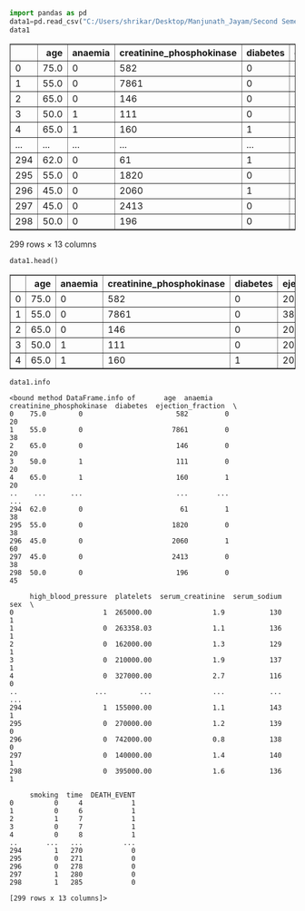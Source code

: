 ```python
import pandas as pd
data1=pd.read_csv("C:/Users/shrikar/Desktop/Manjunath_Jayam/Second Semester/Machine Learning/week2/heart_failure_clinical_records_dataset.csv")
data1

```




<div>
<style scoped>
    .dataframe tbody tr th:only-of-type {
        vertical-align: middle;
    }

    .dataframe tbody tr th {
        vertical-align: top;
    }

    .dataframe thead th {
        text-align: right;
    }
</style>
<table border="1" class="dataframe">
  <thead>
    <tr style="text-align: right;">
      <th></th>
      <th>age</th>
      <th>anaemia</th>
      <th>creatinine_phosphokinase</th>
      <th>diabetes</th>
      <th>ejection_fraction</th>
      <th>high_blood_pressure</th>
      <th>platelets</th>
      <th>serum_creatinine</th>
      <th>serum_sodium</th>
      <th>sex</th>
      <th>smoking</th>
      <th>time</th>
      <th>DEATH_EVENT</th>
    </tr>
  </thead>
  <tbody>
    <tr>
      <td>0</td>
      <td>75.0</td>
      <td>0</td>
      <td>582</td>
      <td>0</td>
      <td>20</td>
      <td>1</td>
      <td>265000.00</td>
      <td>1.9</td>
      <td>130</td>
      <td>1</td>
      <td>0</td>
      <td>4</td>
      <td>1</td>
    </tr>
    <tr>
      <td>1</td>
      <td>55.0</td>
      <td>0</td>
      <td>7861</td>
      <td>0</td>
      <td>38</td>
      <td>0</td>
      <td>263358.03</td>
      <td>1.1</td>
      <td>136</td>
      <td>1</td>
      <td>0</td>
      <td>6</td>
      <td>1</td>
    </tr>
    <tr>
      <td>2</td>
      <td>65.0</td>
      <td>0</td>
      <td>146</td>
      <td>0</td>
      <td>20</td>
      <td>0</td>
      <td>162000.00</td>
      <td>1.3</td>
      <td>129</td>
      <td>1</td>
      <td>1</td>
      <td>7</td>
      <td>1</td>
    </tr>
    <tr>
      <td>3</td>
      <td>50.0</td>
      <td>1</td>
      <td>111</td>
      <td>0</td>
      <td>20</td>
      <td>0</td>
      <td>210000.00</td>
      <td>1.9</td>
      <td>137</td>
      <td>1</td>
      <td>0</td>
      <td>7</td>
      <td>1</td>
    </tr>
    <tr>
      <td>4</td>
      <td>65.0</td>
      <td>1</td>
      <td>160</td>
      <td>1</td>
      <td>20</td>
      <td>0</td>
      <td>327000.00</td>
      <td>2.7</td>
      <td>116</td>
      <td>0</td>
      <td>0</td>
      <td>8</td>
      <td>1</td>
    </tr>
    <tr>
      <td>...</td>
      <td>...</td>
      <td>...</td>
      <td>...</td>
      <td>...</td>
      <td>...</td>
      <td>...</td>
      <td>...</td>
      <td>...</td>
      <td>...</td>
      <td>...</td>
      <td>...</td>
      <td>...</td>
      <td>...</td>
    </tr>
    <tr>
      <td>294</td>
      <td>62.0</td>
      <td>0</td>
      <td>61</td>
      <td>1</td>
      <td>38</td>
      <td>1</td>
      <td>155000.00</td>
      <td>1.1</td>
      <td>143</td>
      <td>1</td>
      <td>1</td>
      <td>270</td>
      <td>0</td>
    </tr>
    <tr>
      <td>295</td>
      <td>55.0</td>
      <td>0</td>
      <td>1820</td>
      <td>0</td>
      <td>38</td>
      <td>0</td>
      <td>270000.00</td>
      <td>1.2</td>
      <td>139</td>
      <td>0</td>
      <td>0</td>
      <td>271</td>
      <td>0</td>
    </tr>
    <tr>
      <td>296</td>
      <td>45.0</td>
      <td>0</td>
      <td>2060</td>
      <td>1</td>
      <td>60</td>
      <td>0</td>
      <td>742000.00</td>
      <td>0.8</td>
      <td>138</td>
      <td>0</td>
      <td>0</td>
      <td>278</td>
      <td>0</td>
    </tr>
    <tr>
      <td>297</td>
      <td>45.0</td>
      <td>0</td>
      <td>2413</td>
      <td>0</td>
      <td>38</td>
      <td>0</td>
      <td>140000.00</td>
      <td>1.4</td>
      <td>140</td>
      <td>1</td>
      <td>1</td>
      <td>280</td>
      <td>0</td>
    </tr>
    <tr>
      <td>298</td>
      <td>50.0</td>
      <td>0</td>
      <td>196</td>
      <td>0</td>
      <td>45</td>
      <td>0</td>
      <td>395000.00</td>
      <td>1.6</td>
      <td>136</td>
      <td>1</td>
      <td>1</td>
      <td>285</td>
      <td>0</td>
    </tr>
  </tbody>
</table>
<p>299 rows × 13 columns</p>
</div>




```python
data1.head()

```




<div>
<style scoped>
    .dataframe tbody tr th:only-of-type {
        vertical-align: middle;
    }

    .dataframe tbody tr th {
        vertical-align: top;
    }

    .dataframe thead th {
        text-align: right;
    }
</style>
<table border="1" class="dataframe">
  <thead>
    <tr style="text-align: right;">
      <th></th>
      <th>age</th>
      <th>anaemia</th>
      <th>creatinine_phosphokinase</th>
      <th>diabetes</th>
      <th>ejection_fraction</th>
      <th>high_blood_pressure</th>
      <th>platelets</th>
      <th>serum_creatinine</th>
      <th>serum_sodium</th>
      <th>sex</th>
      <th>smoking</th>
      <th>time</th>
      <th>DEATH_EVENT</th>
    </tr>
  </thead>
  <tbody>
    <tr>
      <td>0</td>
      <td>75.0</td>
      <td>0</td>
      <td>582</td>
      <td>0</td>
      <td>20</td>
      <td>1</td>
      <td>265000.00</td>
      <td>1.9</td>
      <td>130</td>
      <td>1</td>
      <td>0</td>
      <td>4</td>
      <td>1</td>
    </tr>
    <tr>
      <td>1</td>
      <td>55.0</td>
      <td>0</td>
      <td>7861</td>
      <td>0</td>
      <td>38</td>
      <td>0</td>
      <td>263358.03</td>
      <td>1.1</td>
      <td>136</td>
      <td>1</td>
      <td>0</td>
      <td>6</td>
      <td>1</td>
    </tr>
    <tr>
      <td>2</td>
      <td>65.0</td>
      <td>0</td>
      <td>146</td>
      <td>0</td>
      <td>20</td>
      <td>0</td>
      <td>162000.00</td>
      <td>1.3</td>
      <td>129</td>
      <td>1</td>
      <td>1</td>
      <td>7</td>
      <td>1</td>
    </tr>
    <tr>
      <td>3</td>
      <td>50.0</td>
      <td>1</td>
      <td>111</td>
      <td>0</td>
      <td>20</td>
      <td>0</td>
      <td>210000.00</td>
      <td>1.9</td>
      <td>137</td>
      <td>1</td>
      <td>0</td>
      <td>7</td>
      <td>1</td>
    </tr>
    <tr>
      <td>4</td>
      <td>65.0</td>
      <td>1</td>
      <td>160</td>
      <td>1</td>
      <td>20</td>
      <td>0</td>
      <td>327000.00</td>
      <td>2.7</td>
      <td>116</td>
      <td>0</td>
      <td>0</td>
      <td>8</td>
      <td>1</td>
    </tr>
  </tbody>
</table>
</div>




```python
data1.info

```




    <bound method DataFrame.info of       age  anaemia  creatinine_phosphokinase  diabetes  ejection_fraction  \
    0    75.0        0                       582         0                 20   
    1    55.0        0                      7861         0                 38   
    2    65.0        0                       146         0                 20   
    3    50.0        1                       111         0                 20   
    4    65.0        1                       160         1                 20   
    ..    ...      ...                       ...       ...                ...   
    294  62.0        0                        61         1                 38   
    295  55.0        0                      1820         0                 38   
    296  45.0        0                      2060         1                 60   
    297  45.0        0                      2413         0                 38   
    298  50.0        0                       196         0                 45   
    
         high_blood_pressure  platelets  serum_creatinine  serum_sodium  sex  \
    0                      1  265000.00               1.9           130    1   
    1                      0  263358.03               1.1           136    1   
    2                      0  162000.00               1.3           129    1   
    3                      0  210000.00               1.9           137    1   
    4                      0  327000.00               2.7           116    0   
    ..                   ...        ...               ...           ...  ...   
    294                    1  155000.00               1.1           143    1   
    295                    0  270000.00               1.2           139    0   
    296                    0  742000.00               0.8           138    0   
    297                    0  140000.00               1.4           140    1   
    298                    0  395000.00               1.6           136    1   
    
         smoking  time  DEATH_EVENT  
    0          0     4            1  
    1          0     6            1  
    2          1     7            1  
    3          0     7            1  
    4          0     8            1  
    ..       ...   ...          ...  
    294        1   270            0  
    295        0   271            0  
    296        0   278            0  
    297        1   280            0  
    298        1   285            0  
    
    [299 rows x 13 columns]>




```python

```

